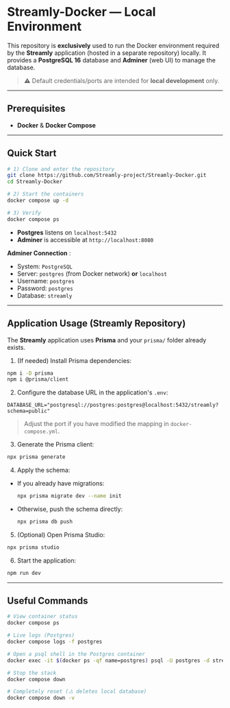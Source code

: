 # Streamly-Docker — Local Environment

This repository is **exclusively** used to run the Docker environment required by the **Streamly** application (hosted in a separate repository) locally. It provides a **PostgreSQL 16** database and **Adminer** (web UI) to manage the database.

> ⚠️ Default credentials/ports are intended for **local development** only.

---

## Prerequisites

* **Docker** & **Docker Compose**

---

## Quick Start

```bash
# 1) Clone and enter the repository
git clone https://github.com/Streamly-project/Streamly-Docker.git
cd Streamly-Docker

# 2) Start the containers
docker compose up -d

# 3) Verify
docker compose ps
```

* **Postgres** listens on `localhost:5432`
* **Adminer** is accessible at `http://localhost:8080`

**Adminer Connection** :

* System: `PostgreSQL`
* Server: `postgres` (from Docker network) **or** `localhost`
* Username: `postgres`
* Password: `postgres`
* Database: `streamly`

---

## Application Usage (Streamly Repository)

The **Streamly** application uses **Prisma** and your `prisma/` folder already exists.

1. (If needed) Install Prisma dependencies:

```bash
npm i -D prisma
npm i @prisma/client
```

2. Configure the database URL in the application's `.env`:

```env
DATABASE_URL="postgresql://postgres:postgres@localhost:5432/streamly?schema=public"
```

> Adjust the port if you have modified the mapping in `docker-compose.yml`.

3. Generate the Prisma client:

```bash
npx prisma generate
```

4. Apply the schema:

* If you already have migrations:

  ```bash
  npx prisma migrate dev --name init
  ```
* Otherwise, push the schema directly:

  ```bash
  npx prisma db push
  ```

5. (Optional) Open Prisma Studio:

```bash
npx prisma studio
```

6. Start the application:

```bash
npm run dev
```

---

## Useful Commands

```bash
# View container status
docker compose ps

# Live logs (Postgres)
docker compose logs -f postgres

# Open a psql shell in the Postgres container
docker exec -it $(docker ps -qf name=postgres) psql -U postgres -d streamly

# Stop the stack
docker compose down

# Completely reset (⚠️ deletes local database)
docker compose down -v
```
